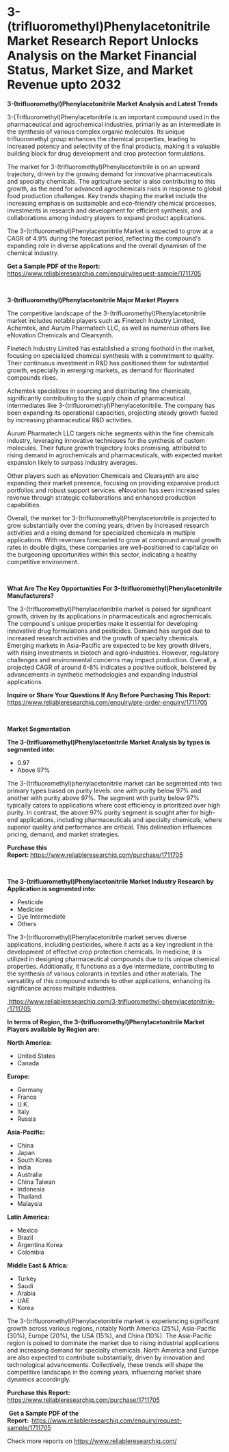 <p><h1>3-(trifluoromethyl)Phenylacetonitrile Market Research Report Unlocks Analysis on the Market Financial Status, Market Size, and Market Revenue upto 2032</h1></p><p><strong>3-(trifluoromethyl)Phenylacetonitrile Market Analysis and Latest Trends</strong></p>
<p><p>3-(Trifluoromethyl)Phenylacetonitrile is an important compound used in the pharmaceutical and agrochemical industries, primarily as an intermediate in the synthesis of various complex organic molecules. Its unique trifluoromethyl group enhances the chemical properties, leading to increased potency and selectivity of the final products, making it a valuable building block for drug development and crop protection formulations.</p><p>The market for 3-(trifluoromethyl)Phenylacetonitrile is on an upward trajectory, driven by the growing demand for innovative pharmaceuticals and specialty chemicals. The agriculture sector is also contributing to this growth, as the need for advanced agrochemicals rises in response to global food production challenges. Key trends shaping the market include the increasing emphasis on sustainable and eco-friendly chemical processes, investments in research and development for efficient synthesis, and collaborations among industry players to expand product applications. </p><p>The 3-(trifluoromethyl)Phenylacetonitrile Market is expected to grow at a CAGR of 4.9% during the forecast period, reflecting the compound's expanding role in diverse applications and the overall dynamism of the chemical industry.</p></p>
<p><strong>Get a Sample PDF of the Report:&nbsp;</strong> <a href="https://www.reliableresearchiq.com/enquiry/request-sample/1711705?utm_campaign=99&utm_medium=2&utm_source=Github&utm_content=ia&utm_term=11012025&utm_id=3-trifluoromethylphenylacetonitrile">https://www.reliableresearchiq.com/enquiry/request-sample/1711705</a></p>
<p>&nbsp;</p>
<p><strong>3-(trifluoromethyl)Phenylacetonitrile Major Market Players</strong></p>
<p><p>The competitive landscape of the 3-(trifluoromethyl)Phenylacetonitrile market includes notable players such as Finetech Industry Limited, Achemtek, and Aurum Pharmatech LLC, as well as numerous others like eNovation Chemicals and Clearsynth. </p><p>Finetech Industry Limited has established a strong foothold in the market, focusing on specialized chemical synthesis with a commitment to quality. Their continuous investment in R&D has positioned them for substantial growth, especially in emerging markets, as demand for fluorinated compounds rises.</p><p>Achemtek specializes in sourcing and distributing fine chemicals, significantly contributing to the supply chain of pharmaceutical intermediates like 3-(trifluoromethyl)Phenylacetonitrile. The company has been expanding its operational capacities, projecting steady growth fueled by increasing pharmaceutical R&D activities.</p><p>Aurum Pharmatech LLC targets niche segments within the fine chemicals industry, leveraging innovative techniques for the synthesis of custom molecules. Their future growth trajectory looks promising, attributed to rising demand in agrochemicals and pharmaceuticals, with expected market expansion likely to surpass industry averages.</p><p>Other players such as eNovation Chemicals and Clearsynth are also expanding their market presence, focusing on providing expansive product portfolios and robust support services. eNovation has seen increased sales revenue through strategic collaborations and enhanced production capabilities.</p><p>Overall, the market for 3-(trifluoromethyl)Phenylacetonitrile is projected to grow substantially over the coming years, driven by increased research activities and a rising demand for specialized chemicals in multiple applications. With revenues forecasted to grow at compound annual growth rates in double digits, these companies are well-positioned to capitalize on the burgeoning opportunities within this sector, indicating a healthy competitive environment.</p></p>
<p>&nbsp;</p>
<p><strong>What Are The Key Opportunities For 3-(trifluoromethyl)Phenylacetonitrile Manufacturers?</strong></p>
<p><p>The 3-(trifluoromethyl)Phenylacetonitrile market is poised for significant growth, driven by its applications in pharmaceuticals and agrochemicals. The compound's unique properties make it essential for developing innovative drug formulations and pesticides. Demand has surged due to increased research activities and the growth of specialty chemicals. Emerging markets in Asia-Pacific are expected to be key growth drivers, with rising investments in biotech and agro-industries. However, regulatory challenges and environmental concerns may impact production. Overall, a projected CAGR of around 6-8% indicates a positive outlook, bolstered by advancements in synthetic methodologies and expanding industrial applications.</p></p>
<p><strong>Inquire or Share Your Questions If Any Before Purchasing This Report:</strong> <a href="https://www.reliableresearchiq.com/enquiry/pre-order-enquiry/1711705?utm_campaign=99&utm_medium=2&utm_source=Github&utm_content=ia&utm_term=11012025&utm_id=3-trifluoromethylphenylacetonitrile">https://www.reliableresearchiq.com/enquiry/pre-order-enquiry/1711705</a></p>
<p>&nbsp;</p>
<p><strong>Market Segmentation</strong></p>
<p><strong>The 3-(trifluoromethyl)Phenylacetonitrile Market Analysis by types is segmented into:</strong></p>
<p><ul><li>0.97</li><li>Above 97%</li></ul></p>
<p><p>The 3-(trifluoromethyl)phenylacetonitrile market can be segmented into two primary types based on purity levels: one with purity below 97% and another with purity above 97%. The segment with purity below 97% typically caters to applications where cost efficiency is prioritized over high purity. In contrast, the above 97% purity segment is sought after for high-end applications, including pharmaceuticals and specialty chemicals, where superior quality and performance are critical. This delineation influences pricing, demand, and market strategies.</p></p>
<p><strong>Purchase this Report:&nbsp;</strong><a href="https://www.reliableresearchiq.com/purchase/1711705?utm_campaign=99&utm_medium=2&utm_source=Github&utm_content=ia&utm_term=11012025&utm_id=3-trifluoromethylphenylacetonitrile">https://www.reliableresearchiq.com/purchase/1711705</a></p>
<p>&nbsp;</p>
<p><strong>The 3-(trifluoromethyl)Phenylacetonitrile Market Industry Research by Application is segmented into:</strong></p>
<p><ul><li>Pesticide</li><li>Medicine</li><li>Dye Intermediate</li><li>Others</li></ul></p>
<p><p>The 3-(trifluoromethyl)Phenylacetonitrile market serves diverse applications, including pesticides, where it acts as a key ingredient in the development of effective crop protection chemicals. In medicine, it is utilized in designing pharmaceutical compounds due to its unique chemical properties. Additionally, it functions as a dye intermediate, contributing to the synthesis of various colorants in textiles and other materials. The versatility of this compound extends to other applications, enhancing its significance across multiple industries.</p></p>
<p><a href="https://www.reliableresearchiq.com/3-trifluoromethyl-phenylacetonitrile-r1711705?utm_campaign=99&utm_medium=2&utm_source=Github&utm_content=ia&utm_term=11012025&utm_id=3-trifluoromethylphenylacetonitrile">&nbsp;https://www.reliableresearchiq.com/3-trifluoromethyl-phenylacetonitrile-r1711705</a></p>
<p><strong>In terms of Region, the 3-(trifluoromethyl)Phenylacetonitrile Market Players available by Region are:</strong></p>
<p>
    <p> <strong> North America: </strong>
        <ul>
            <li>United States</li>
            <li>Canada</li>
        </ul>
        </p> 
    <p> <strong> Europe: </strong>
        <ul>
            <li>Germany</li>
            <li>France</li>
            <li>U.K.</li>
            <li>Italy</li>
            <li>Russia</li>
        </ul>
        </p> 
    <p> <strong> Asia-Pacific: </strong>
        <ul>
            <li>China</li>
            <li>Japan</li>
            <li>South Korea</li>
            <li>India</li>
            <li>Australia</li>
            <li>China Taiwan</li>
            <li>Indonesia</li>
            <li>Thailand</li>
            <li>Malaysia</li>
        </ul>
        </p> 
    <p> <strong> Latin America: </strong>
        <ul>
            <li>Mexico</li>
            <li>Brazil</li>
            <li>Argentina Korea</li>
            <li>Colombia</li>
        </ul>
        </p> 
    <p> <strong> Middle East & Africa: </strong>
        <ul>
            <li>Turkey</li>
            <li>Saudi</li>
            <li>Arabia</li>
            <li>UAE</li>
            <li>Korea</li>
        </ul>
    </p>
    </p>
<p><p>The 3-(trifluoromethyl)Phenylacetonitrile market is experiencing significant growth across various regions, notably North America (25%), Asia-Pacific (30%), Europe (20%), the USA (15%), and China (10%). The Asia-Pacific region is poised to dominate the market due to rising industrial applications and increasing demand for specialty chemicals. North America and Europe are also expected to contribute substantially, driven by innovation and technological advancements. Collectively, these trends will shape the competitive landscape in the coming years, influencing market share dynamics accordingly.</p></p>
<p><strong>Purchase this Report: </strong><a href="https://www.reliableresearchiq.com/purchase/1711705?utm_campaign=99&utm_medium=2&utm_source=Github&utm_content=ia&utm_term=11012025&utm_id=3-trifluoromethylphenylacetonitrile">https://www.reliableresearchiq.com/purchase/1711705</a></p>
<p>&nbsp;<strong>Get a Sample PDF of the Report:&nbsp;&nbsp;</strong><a href="https://www.reliableresearchiq.com/enquiry/request-sample/1711705?utm_campaign=99&utm_medium=2&utm_source=Github&utm_content=ia&utm_term=11012025&utm_id=3-trifluoromethylphenylacetonitrile">https://www.reliableresearchiq.com/enquiry/request-sample/1711705</a></p>
<p><strong></strong></p>
<p>Check more reports on <a href="https://www.reliableresearchiq.com/?utm_campaign=99&utm_medium=2&utm_source=Github&utm_content=ia&utm_term=11012025&utm_id=3-trifluoromethylphenylacetonitrile">https://www.reliableresearchiq.com/</a></p>